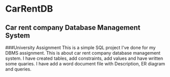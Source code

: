 # CarRentDB
## Car rent company Database Management System
###University Assignment
This is a simple SQL project I've done for my DBMS assignment. This is about car rent company database management system.  I have created tables, add constraints, add values and have written some quaries. I have add a word document file with Description, ER diagram and queries. 
